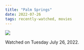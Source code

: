 ```yaml
---
title: "Palm Springs"
date: 2022-07-26
tags: recently-watched, movies
---
```


 <p><img src="https://a.ltrbxd.com/resized/film-poster/5/1/5/4/6/7/515467-palm-springs-0-600-0-900-crop.jpg?v=d3df94888b"/></p> <p>Watched on Tuesday July 26, 2022.</p>